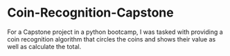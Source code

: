 # Coin-Recognition-Capstone
For a Capstone project in a python bootcamp, I was tasked with providing a coin recognition algorithm that circles the coins and shows their value as well as calculate the total.
